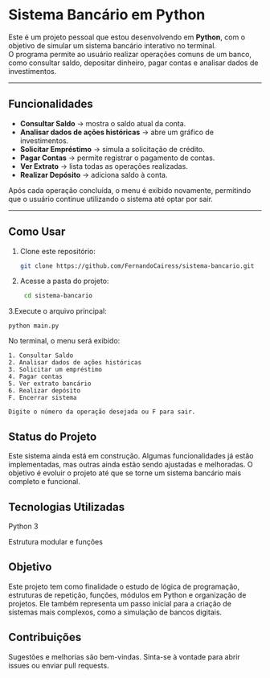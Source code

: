 # Sistema Bancário em Python

Este é um projeto pessoal que estou desenvolvendo em **Python**, com o objetivo de simular um sistema bancário interativo no terminal.  
O programa permite ao usuário realizar operações comuns de um banco, como consultar saldo, depositar dinheiro, pagar contas e analisar dados de investimentos.

---

## Funcionalidades

- **Consultar Saldo** → mostra o saldo atual da conta.  
- **Analisar dados de ações históricas** → abre um gráfico de investimentos.  
- **Solicitar Empréstimo** → simula a solicitação de crédito.  
- **Pagar Contas** → permite registrar o pagamento de contas.  
- **Ver Extrato** → lista todas as operações realizadas.  
- **Realizar Depósito** → adiciona saldo à conta.  

Após cada operação concluída, o menu é exibido novamente, permitindo que o usuário continue utilizando o sistema até optar por sair.

---

## Como Usar

1. Clone este repositório:
   ```bash
   git clone https://github.com/FernandoCairess/sistema-bancario.git
2. Acesse a pasta do projeto:

   ```bash 
    cd sistema-bancario
3.Execute o arquivo principal:
   
    python main.py


No terminal, o menu será exibido:

    

    1. Consultar Saldo
    2. Analisar dados de ações históricas
    3. Solicitar um empréstimo
    4. Pagar contas
    5. Ver extrato bancário
    6. Realizar depósito
    F. Encerrar sistema
    
    Digite o número da operação desejada ou F para sair.

## Status do Projeto
Este sistema ainda está em construção.
Algumas funcionalidades já estão implementadas, mas outras ainda estão sendo ajustadas e melhoradas.
O objetivo é evoluir o projeto até que se torne um sistema bancário mais completo e funcional.

## Tecnologias Utilizadas
Python 3

Estrutura modular e funções

## Objetivo
Este projeto tem como finalidade o estudo de lógica de programação, estruturas de repetição, funções, módulos em Python e organização de projetos.
Ele também representa um passo inicial para a criação de sistemas mais complexos, como a simulação de bancos digitais.

## Contribuições
Sugestões e melhorias são bem-vindas.
Sinta-se à vontade para abrir issues ou enviar pull requests.
